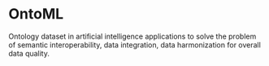 # OntoML
Ontology dataset in artificial intelligence applications to solve the problem of semantic interoperability, data integration, data harmonization for overall data quality.
